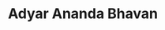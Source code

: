 ---
title: "Adyar Ananda Bhavan"
url: /chennai/adyar-ananda-bhavan-ambattur-estate-rd/
shop: Süßwaren
---